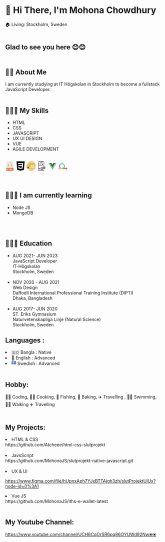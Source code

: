 <h1> 👋 Hi There, I'm Mohona Chowdhury </h1>


🏠 Living: Stockholm, Sweden <br><br>

## Glad to see you here  😊😊 <br> <br>
## 👨‍🏫  About Me <br>
I am currently studying at IT Högskolan in Stockholm to become a fullstack JavaScript Developer. <br> <br>



 ## 👨🏽‍💻  My Skills <br>
 <ul> 
    <li> HTML
    <li> CSS
    <li> JAVASCRIPT
    <li> UX UI DESIGN
    <li> VUE
    <li> AGILE DEVELOPMENT
 </ul> <br>

 <div class=""div1> 
    <img style="width: 30px" src="./img/html.png"> 
    <img style="width: 30px" src="./img/css-3.png">
    <img style="width: 30px" src="./img/javascript.png">
    <img style="width: 30px" src="./img/ux-design.png">
    <img style="width: 30px" src="./img/v.png">
    <img style="width: 30px" src="./img/agile.png">

 </div> <br> <br>

  ## 👨🏽‍💻  I am currently learning <br>
 <ul> 
    <li> Node JS
    <li> MongoDB
 </ul>  <br> <br>

  ## 👨🏻‍🎓  Education
 <ul> 
    <li> AUG 2021- JUN 2023 <br>
    JavaScript Developer <br>
    IT-Högskolan
    <br> Stockholm, Sweden
    <br><br>
    <li> NOV 2020 - AUG 2021<br>
    Web Design <br> Daffodil International Professional Training Institute (DIPTI) <br> Dhaka, Bangladesh<br><br>
    <li> AUG 2017- JUN 2020<br>
    ST. Eriks Gymnasium <br> 
    Naturvetenskapliga Linje (Natural Science)<br>
    Stockholm, Sweden <br>
    

 </ul>

 <h2> Languages : </h2>
    <li>  🇧🇩 Bangla : Native <br>
    <li> 🏴󠁧󠁢󠁥󠁮󠁧󠁿 English : Advanced <br>
    <li> <img src="./img/sweden.png" style="width: 15px">
        Swedish : Advanced <br> <br>


## Hobby:
  👩‍💻 Coding, 👩‍🍳 Cooking, 🎣 Fishing, 🍞 Baking, ✈️ Travelling , 
🏊‍♂️ Swimming, 🚶‍♂️ Walking
✈️ Travelling <br> <br>
## My Projects:
<li>  HTML & CSS <br>
 https://github.com/Atcheee/html-css-slutprojekt <br> <br>

<li> JavsScript <br>
 https://github.com/MohonaJS/slutprojekt-native-javascript.git
<br> <br>


<li> UX & UI

https://www.figma.com/file/hUpnxAph7YJxBTTAjgh3zh/slutProjektUiUx?node-id=0%3A1

<li> Vue JS <br>
https://github.com/MohonaJS/iths-e-wallet-latest<br> <br>

## My Youtube Channel:
https://www.youtube.com/channel/UCH6CqOrSR6pq86OYUWd92Nw⦿⦿